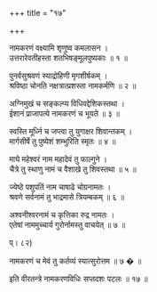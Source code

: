+++
title = "१७"

+++
  
    
  
नामकरणं वक्ष्यामि शृणुष्व कमलासन ।  
उत्तरारेवतीहस्ता शतभिषङ्मूलपुष्यकाः ॥ १ ॥  
  
पुनर्वसुश्रवणं स्याद्रोहिणी मृगशीर्षकम् ।  
श्रविष्ठा चोनति नक्षत्रात्प्रशस्ता नामकर्मणि ॥ २ ॥  
  
अग्निमुखं च सङ्कल्प्य विधिवद्देशिकस्तथा ।  
ईशानं प्राजापत्ये नामकरणं च भूयते ॥ ३ ॥  
  
स्वस्ति मूर्ध्नि च जप्त्वा तु युगाक्षर शिवान्तकम् ।  
मार्गसीर्षे तु पुष्येशं शम्भुरिति स्मृतः ॥ ४ ॥  
  
माघे महेश्वरं नाम महादेवं तु फाल्गुने ।  
चैत्रे तु स्थाणु नामं च वैशाखे तु शिवस्तथा ॥ ५ ॥  
  
ज्येष्ठे पशुपतिं नाम चाषाढे चोग्रनामतः ।  
श्रवणे सर्वनामं तु भाद्रमासे त्रियम्बकम् ॥ ६ ॥  
  
अश्वनीश्वरनामं च कृत्तिका रुद्र नामतः ।  
एतेषां नाममुच्चार्य गुरोर्नामस्तु वाचयेत् ॥ ७ ॥  
  
प्। ८२)  
  
नामकरणं च मेवं तु कर्तव्यं स्यात्सुरोत्तम ॥ ७ � ॥  
  
इति वीरतन्त्रे नामकरणविधिः सप्तदशः पटलः ॥ १७ ॥  
